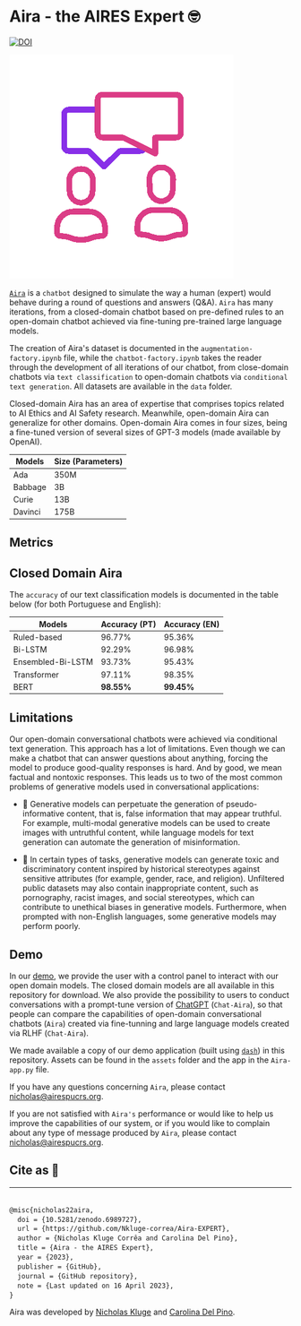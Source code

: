 # Aira - the AIRES Expert 🤓

[![DOI](https://zenodo.org/badge/499891032.svg)](https://zenodo.org/badge/latestdoi/499891032)

![chat-gif](assets/chat.gif)

[`Aira`](https://aires-playground.herokuapp.com/aira) is a `chatbot` designed to simulate the way a human (expert) would behave during a round of questions and answers (Q&A). `Aira` has many iterations, from a closed-domain chatbot based on pre-defined rules to an open-domain chatbot achieved via fine-tuning pre-trained large language models.

The creation of Aira's dataset is documented in the `augmentation-factory.ipynb` file, while the `chatbot-factory.ipynb` takes the reader through the development of all iterations of our chatbot, from close-domain chatbots via `text classification` to open-domain chatbots via `conditional text generation`. All datasets are available in the `data` folder.

Closed-domain Aira has an area of expertise that comprises topics related to AI Ethics and AI Safety research. Meanwhile, open-domain Aira can generalize for other domains. Open-domain Aira comes in four sizes, being a fine-tuned version of several sizes of GPT-3 models (made available by OpenAI).

| Models  | Size (Parameters) |
| ------- | ----------------- |
| Ada     | 350M              |
| Babbage | 3B                |
| Curie   | 13B               |
| Davinci | 175B              |

## Metrics

## Closed Domain Aira

The `accuracy` of our text classification models is documented in the table below (for both Portuguese and English):

| Models            | Accuracy (PT) | Accuracy (EN) |
| ----------------- | ------------- | ------------- |
| Ruled-based       | 96.77%        | 95.36%        |
| Bi-LSTM           | 92.29%        | 96.98%        |
| Ensembled-Bi-LSTM | 93.73%        | 95.43%        |
| Transformer       | 97.11%        | 98.35%        |
| BERT              | **98.55%**    | **99.45%**    |

## Limitations

Our open-domain conversational chatbots were achieved via conditional text generation. This approach has a lot of limitations. Even though we can make a chatbot that can answer questions about anything, forcing the model to produce good-quality responses is hard. And by good, we mean factual and nontoxic responses. This leads us to two of the most common problems of generative models used in conversational applications:

- 🤥 Generative models can perpetuate the generation of pseudo-informative content, that is, false information that may appear truthful. For example, multi-modal generative models can be used to create images with untruthful content, while language models for text generation can automate the generation of misinformation.

- 🤬 In certain types of tasks, generative models can generate toxic and discriminatory content inspired by historical stereotypes against sensitive attributes (for example, gender, race, and religion). Unfiltered public datasets may also contain inappropriate content, such as pornography, racist images, and social stereotypes, which can contribute to unethical biases in generative models. Furthermore, when prompted with non-English languages, some generative models may perform poorly.

## Demo

In our [demo](https://aires-playground.herokuapp.com/aira), we provide the user with a control panel to interact with our open domain models. The closed domain models are all available in this repository for download. We also provide the possibility to users to conduct conversations with a prompt-tune version of [ChatGPT](https://geo-not-available.blenderbot.ai/) (`Chat-Aira`), so that people can compare the capabilities of open-domain conversational chatbots (`Aira`) created via fine-tunning and large language models created via RLHF (`Chat-Aira`).

We made available a copy of our demo application (built using [`dash`](https://dash.plotly.com/)) in this repository. Assets can be found in the `assets` folder and the app in the `Aira-app.py` file.

If you have any questions concerning `Aira`, please contact [nicholas@airespucrs.org](mailto:nicholas@airespucrs.org).

If you are not satisfied with `Aira's` performance or would like to help us improve the capabilities of our system, or if you would like to complain about any type of message produced by `Aira`, please contact [nicholas@airespucrs.org](mailto:nicholas@airespucrs.org).

## Cite as 🤗

---

```latex

@misc{nicholas22aira,
  doi = {10.5281/zenodo.6989727},
  url = {https://github.com/Nkluge-correa/Aira-EXPERT},
  author = {Nicholas Kluge Corrêa and Carolina Del Pino},
  title = {Aira - the AIRES Expert},
  year = {2023},
  publisher = {GitHub},
  journal = {GitHub repository},
  note = {Last updated on 16 April 2023},
}

```

Aira was developed by [Nicholas Kluge](https://nkluge-correa.github.io/) and [Carolina Del Pino](http://lattes.cnpq.br/6291330432531578).

